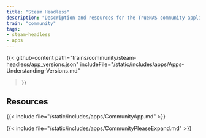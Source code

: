 ```yaml
---
title: "Steam Headless"
description: "Description and resources for the TrueNAS community application called Steam Headless."
train: "community"
tags:
- steam-headless
- apps
---
```


{{< github-content 
    path="trains/community/steam-headless/app_versions.json"
	includeFile="/static/includes/apps/Apps-Understanding-Versions.md"
>}}

## Resources

{{< include file="/static/includes/apps/CommunityApp.md" >}}

{{< include file="/static/includes/apps/CommunityPleaseExpand.md" >}}

<!--
<div class="docs-sections">

{{< doc-card title="<appname> Deployments" link="/resources/"
descr="How to deploy and configure the <appname> app." >}}

</div>
-->
